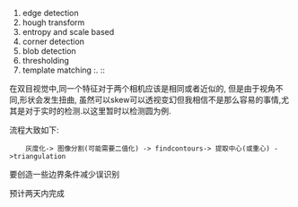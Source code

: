 1. edge detection
2. hough transform
3. entropy and scale based
4. corner detection
5. blob detection
6. thresholding
7. template matching
:. ::


在双目视觉中,同一个特征对于两个相机应该是相同或者近似的, 但是由于视角不同,形状会发生扭曲,
虽然可以skew可以透视变幻但我相信不是那么容易的事情,尤其是对于实时的检测.以这里暂时以检测圆为例.

流程大致如下:

        灰度化-> 图像分割(可能需要二值化) -> findcontours-> 提取中心(或重心) ->triangulation
        
要创造一些边界条件减少误识别
        
预计两天内完成
